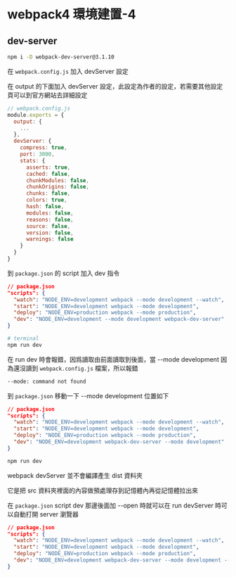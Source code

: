 # webpack4 環境建置-4

## dev-server

```sh
npm i -D webpack-dev-server@3.1.10
```

在 `webpack.config.js` 加入 devServer 設定

在 output 的下面加入 devServer 設定，此設定為作者的設定，若需要其他設定頁可以到官方網站去詳細設定

```js
// webpack.config.js
module.exports = {
  output: {
    ...
  },
  devServer: {
    compress: true,
    port: 3000,
    stats: {
      asserts: true,
      cached: false,
      chunkModules: false,
      chunkOrigins: false,
      chunks: false,
      colors: true,
      hash: false,
      modules: false,
      reasons: false,
      source: false,
      version: false,
      warnings: false
    }
  }
}
```

到 `package.json` 的 script 加入 dev 指令

```json
// package.json
"scripts": {
  "watch": "NODE_ENV=development webpack --mode development --watch",
  "start": "NODE_ENV=development webpack --mode development",
  "deploy": "NODE_ENV=production webpack --mode production",
  "dev": "NODE_ENV=development --mode development webpack-dev-server"
}
```

```sh
# terminal
npm run dev
```

在 run dev 時會報錯，因爲讀取由前面讀取到後面，當 --mode development 因為還沒讀到 `webpack.config.js` 檔案，所以報錯

```sh
--mode: command not found
```

到 `package.json` 移動一下 --mode development 位置如下

```json
// package.json
"scripts": {
  "watch": "NODE_ENV=development webpack --mode development --watch",
  "start": "NODE_ENV=development webpack --mode development",
  "deploy": "NODE_ENV=production webpack --mode production",
  "dev": "NODE_ENV=development webpack-dev-server --mode development"
}
```

```sh
npm run dev
```

webpack devServer 並不會編譯產生 dist 資料夾

它是把 src 資料夾裡面的內容做預處理存到記憶體內再從記憶體拉出來

在 `package.json` script dev 那邊後面加 --open 時就可以在 run devServer 時可以自動打開 server 瀏覽器

```json
// package.json
"scripts": {
  "watch": "NODE_ENV=development webpack --mode development --watch",
  "start": "NODE_ENV=development webpack --mode development",
  "deploy": "NODE_ENV=production webpack --mode production",
  "dev": "NODE_ENV=development webpack-dev-server --mode development --open"
}
```
